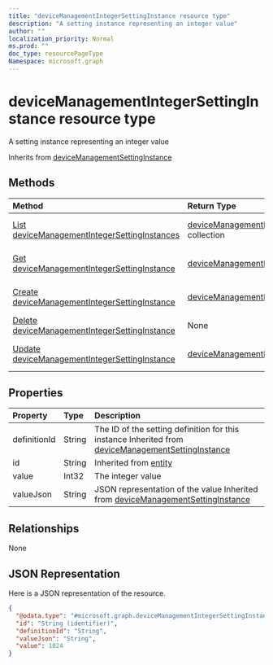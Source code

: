 ```yaml
---
title: "deviceManagementIntegerSettingInstance resource type"
description: "A setting instance representing an integer value"
author: ""
localization_priority: Normal
ms.prod: ""
doc_type: resourcePageType
Namespace: microsoft.graph
---
```



# deviceManagementIntegerSettingInstance resource type

A setting instance representing an integer value


Inherits from [deviceManagementSettingInstance](../resources/deviceManagementSettingInstance.md)

## Methods
|Method|Return Type|Description|
|:---|:---|:---|
|[List deviceManagementIntegerSettingInstances](../api/devicemanagementintegersettinginstance-list.md)|[deviceManagementIntegerSettingInstance](../resources/deviceManagementIntegerSettingInstance.md) collection|List properties and relationships of the [deviceManagementIntegerSettingInstance](../resources/devicemanagementintegersettinginstance.md) objects.|
|[Get deviceManagementIntegerSettingInstance](../api/devicemanagementintegersettinginstance-get.md)|[deviceManagementIntegerSettingInstance](../resources/deviceManagementIntegerSettingInstance.md)|Read properties and relationships of the [deviceManagementIntegerSettingInstance](../resources/devicemanagementintegersettinginstance.md) object.|
|[Create deviceManagementIntegerSettingInstance](../api/devicemanagementintegersettinginstance-create.md)|[deviceManagementIntegerSettingInstance](../resources/deviceManagementIntegerSettingInstance.md)|Create a new [deviceManagementIntegerSettingInstance](../resources/devicemanagementintegersettinginstance.md) object.|
|[Delete deviceManagementIntegerSettingInstance](../api/devicemanagementintegersettinginstance-delete.md)|None|Deletes a [deviceManagementIntegerSettingInstance](../resources/devicemanagementintegersettinginstance.md).|
|[Update deviceManagementIntegerSettingInstance](../api/devicemanagementintegersettinginstance-update.md)|[deviceManagementIntegerSettingInstance](../resources/deviceManagementIntegerSettingInstance.md)|Update the properties of a [deviceManagementIntegerSettingInstance](../resources/devicemanagementintegersettinginstance.md) object.|

## Properties
|Property|Type|Description|
|:---|:---|:---|
|definitionId|String|The ID of the setting definition for this instance Inherited from [deviceManagementSettingInstance](../resources/deviceManagementSettingInstance.md)|
|id|String| Inherited from [entity](../resources/entity.md)|
|value|Int32|The integer value|
|valueJson|String|JSON representation of the value Inherited from [deviceManagementSettingInstance](../resources/deviceManagementSettingInstance.md)|

## Relationships
None

## JSON Representation
Here is a JSON representation of the resource.
<!-- {
  "blockType": "resource",
  "keyProperty": "id",
  "@odata.type": "microsoft.graph.deviceManagementIntegerSettingInstance",
  "baseType": "microsoft.graph.deviceManagementSettingInstance",
  "openType": false
}
-->
``` json
{
  "@odata.type": "#microsoft.graph.deviceManagementIntegerSettingInstance",
  "id": "String (identifier)",
  "definitionId": "String",
  "valueJson": "String",
  "value": 1024
}
```

